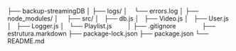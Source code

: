 ├── backup-streamingDB
│
├── logs/
│    └── errors.log
│ 
├── node_modules/
│    
├── src/
│   ├── db.js
│   ├── Video.js
│   ├── User.js
│   ├── Logger.js
│   └── Playlist.js         
│
├── .gitignore              
├── estrutura.markdown
├── package-lock.json
├── package.json
└── README.md